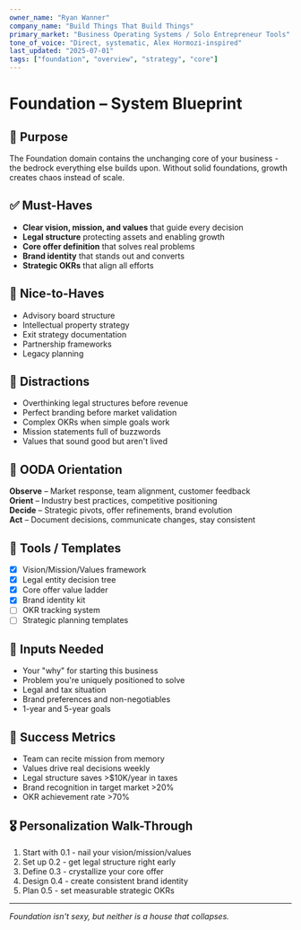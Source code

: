 ```yaml
---
owner_name: "Ryan Wanner"
company_name: "Build Things That Build Things"
primary_market: "Business Operating Systems / Solo Entrepreneur Tools"
tone_of_voice: "Direct, systematic, Alex Hormozi-inspired"
last_updated: "2025-07-01"
tags: ["foundation", "overview", "strategy", "core"]
---
```


# Foundation – System Blueprint

## 🧠 Purpose

The Foundation domain contains the unchanging core of your business - the bedrock everything else builds upon. Without solid foundations, growth creates chaos instead of scale.

## ✅ Must-Haves

* **Clear vision, mission, and values** that guide every decision
* **Legal structure** protecting assets and enabling growth
* **Core offer definition** that solves real problems
* **Brand identity** that stands out and converts
* **Strategic OKRs** that align all efforts

## 🌟 Nice-to-Haves

* Advisory board structure
* Intellectual property strategy
* Exit strategy documentation
* Partnership frameworks
* Legacy planning

## 🧨 Distractions

* Overthinking legal structures before revenue
* Perfect branding before market validation
* Complex OKRs when simple goals work
* Mission statements full of buzzwords
* Values that sound good but aren't lived

## 🧭 OODA Orientation

**Observe** – Market response, team alignment, customer feedback  
**Orient** – Industry best practices, competitive positioning  
**Decide** – Strategic pivots, offer refinements, brand evolution  
**Act** – Document decisions, communicate changes, stay consistent

## 🔧 Tools / Templates

- [x] Vision/Mission/Values framework
- [x] Legal entity decision tree
- [x] Core offer value ladder
- [x] Brand identity kit
- [ ] OKR tracking system
- [ ] Strategic planning templates

## 📌 Inputs Needed

* Your "why" for starting this business
* Problem you're uniquely positioned to solve
* Legal and tax situation
* Brand preferences and non-negotiables
* 1-year and 5-year goals

## 📨 Success Metrics

* Team can recite mission from memory
* Values drive real decisions weekly
* Legal structure saves >$10K/year in taxes
* Brand recognition in target market >20%
* OKR achievement rate >70%

## 🎖️ Personalization Walk-Through

1. Start with 0.1 - nail your vision/mission/values
2. Set up 0.2 - get legal structure right early
3. Define 0.3 - crystallize your core offer
4. Design 0.4 - create consistent brand identity
5. Plan 0.5 - set measurable strategic OKRs

---

*Foundation isn't sexy, but neither is a house that collapses.*